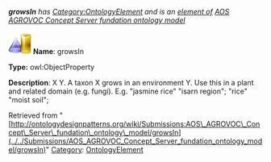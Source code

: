 ___growsIn__ has [Category:OntologyElement](../../Category/OntologyElement "Category:OntologyElement") and is an [element of](../../Property/ElementOf "Property:ElementOf") [AOS AGROVOC Concept Server fundation ontology model](../../Submissions/AOS_AGROVOC_Concept_Server_fundation_ontology_model "Submissions:AOS AGROVOC Concept Server fundation ontology model")_


  




[![ObjectProperty](../../images/thumb/c/c3/ObjectProperty.gif/45px-ObjectProperty.gif)](../../Image/ObjectProperty.gif "ObjectProperty")
__Name__: growsIn 


__Type:__ owl:ObjectProperty 


__Description__: X <grows in> Y. A taxon X grows in an environment Y. Use this in a plant and related domain (e.g. fungi). E.g. "jasmine rice" <grows in> "isarn region"; "rice" <grows in> "moist soil"; 





Retrieved from "[http://ontologydesignpatterns.org/wiki/Submissions:AOS\_AGROVOC\_Concept\_Server\_fundation\_ontology\_model/growsIn](../../Submissions/AOS_AGROVOC_Concept_Server_fundation_ontology_model/growsIn)"
 [Category](http://ontologydesignpatterns.org/wiki/Special:Categories "Special:Categories"): [OntologyElement](../../Category/OntologyElement "Category:OntologyElement")